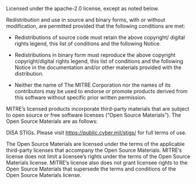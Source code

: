 Licensed under the apache-2.0 license, except as noted below.  

Redistribution and use in source and binary forms, with or without modification, 
are permitted provided that the following conditions are met:

* Redistributions of source code must retain the above copyright/ digital rights 
legend, this list of conditions and the following Notice.

* Redistributions in binary form must reproduce the above copyright copyright/digital 
rights legend, this list of conditions and the following Notice in the documentation 
and/or other materials provided with the distribution.

* Neither the name of The MITRE Corporation nor the names of its contributors may be 
used to endorse or promote products derived from this software without specific prior 
written permission.

MITRE’s licensed products incorporate third-party materials that are subject to open source or free software licenses (“Open Source Materials”). The Open Source Materials are as follows:

DISA STIGs. Please visit https://public.cyber.mil/stigs/ for full terms of use.

The Open Source Materials are licensed under the terms of the applicable third-party licenses that accompany the Open Source Materials. MITRE’s license does not limit a licensee’s rights under the terms of the Open Source Materials license. MITRE’s license also does not grant licensee rights to the Open Source Materials that supersede the terms and conditions of the Open Source Materials license.